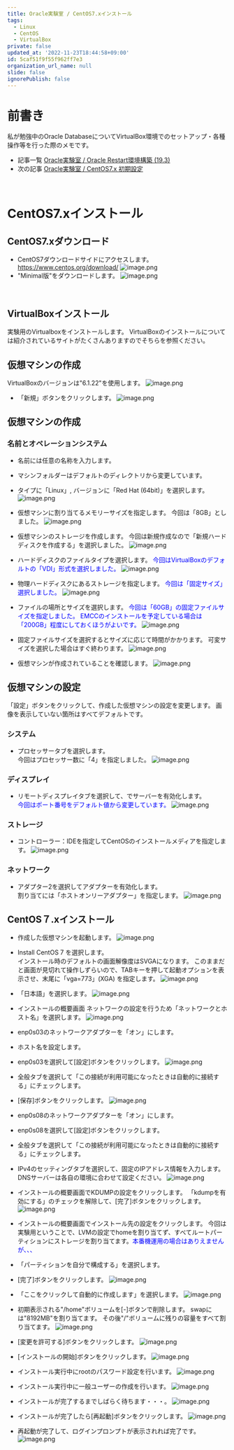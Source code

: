 ```yaml
---
title: Oracle実験室 / CentOS7.xインストール
tags:
  - Linux
  - CentOS
  - VirtualBox
private: false
updated_at: '2022-11-23T18:44:58+09:00'
id: 5caf51f9f55f962ff7e3
organization_url_name: null
slide: false
ignorePublish: false
---
```

# 前書き
私が勉強中のOracle DatabaseについてVirtualBox環境でのセットアップ・各種操作等を行った際のメモです。

- 記事一覧 [Oracle実験室 / Oracle Restart環境構築 (19.3)](https://qiita.com/Que-sera-sera/items/df2a5f53953ea500f333)
- 次の記事 [Oracle実験室 / CentOS7.x 初期設定](https://qiita.com/Que-sera-sera/items/aaafef29ba9c620f5431)
<br> 

# CentOS7.xインストール

## CentOS7.xダウンロード
- CentOS7ダウンロードサイドにアクセスします。<br>
https://www.centos.org/download/
![image.png](https://qiita-image-store.s3.ap-northeast-1.amazonaws.com/0/294043/e0104a52-7c09-da34-da29-351362221199.png)
- "Minimal版"をダウンロードします。
![image.png](https://qiita-image-store.s3.ap-northeast-1.amazonaws.com/0/294043/13829009-9dde-c4f3-19c6-161860ccccbb.png)
<br>

## VirtualBoxインストール
実験用のVirtualboxをインストールします。
VirtualBoxのインストールについては紹介されているサイトがたくさんありますのでそちらを参照ください。

## 仮想マシンの作成
VirtualBoxのバージョンは"6.1.22"を使用します。
![image.png](https://qiita-image-store.s3.ap-northeast-1.amazonaws.com/0/294043/19b4751d-7a5f-f561-2746-ab06ea17faa2.png)

- 「新規」ボタンをクリックします。
![image.png](https://qiita-image-store.s3.ap-northeast-1.amazonaws.com/0/294043/f26d4168-95b3-6697-0864-8932b4602817.png)

## 仮想マシンの作成
### 名前とオペレーションシステム
- 名前には任意の名称を入力します。
- マシンフォルダーはデフォルトのディレクトリから変更しています。
- タイプに「Linux」, バージョンに「Red Hat (64bit)」を選択します。
![image.png](https://qiita-image-store.s3.ap-northeast-1.amazonaws.com/0/294043/46c369c0-52fc-e5c1-0f14-251007b1072a.png)

- 仮想マシンに割り当てるメモリーサイズを指定します。
今回は「8GB」としました。
![image.png](https://qiita-image-store.s3.ap-northeast-1.amazonaws.com/0/294043/080b3682-1af5-6d9c-54f0-dca4b58ffd86.png)

- 仮想マシンのストレージを作成します。
今回は新規作成なので「新規ハードディスクを作成する」を選択しました。
![image.png](https://qiita-image-store.s3.ap-northeast-1.amazonaws.com/0/294043/65e38946-39f5-8378-3ea6-e92e9e382de6.png)

- ハードディスクのファイルタイプを選択します。
<font color="blue">今回はVirtualBoxのデフォルトの「VDI」形式を選択しました。</font>
![image.png](https://qiita-image-store.s3.ap-northeast-1.amazonaws.com/0/294043/c25ff636-5292-2c35-70fd-939eb1a2207f.png)

- 物理ハードディスクにあるストレージを指定します。
<font color="blue">今回は「固定サイズ」選択しました。</font>
![image.png](https://qiita-image-store.s3.ap-northeast-1.amazonaws.com/0/294043/ba845a44-845b-e15c-78a8-eb110c6ac748.png)

- ファイルの場所とサイズを選択します。
<font color="blue">今回は「60GB」の固定ファイルサイズを指定しました。</font>
<font color="blue">EMCCのインストールを予定している場合は「200GB」程度にしておくほうがよいです。</font>
![image.png](https://qiita-image-store.s3.ap-northeast-1.amazonaws.com/0/294043/43799937-b130-8e83-1a77-6eef1a8a1c83.png)

- 固定ファイルサイズを選択するとサイズに応じて時間がかかります。
可変サイズを選択した場合はすぐ終わります。
![image.png](https://qiita-image-store.s3.ap-northeast-1.amazonaws.com/0/294043/90233ec1-683f-b4e0-4711-65b3cf83e1b4.png)

- 仮想マシンが作成されていることを確認します。
![image.png](https://qiita-image-store.s3.ap-northeast-1.amazonaws.com/0/294043/3fca8b0b-daf0-0ce6-0a65-a942923350a4.png)

## 仮想マシンの設定
「設定」ボタンをクリックして、作成した仮想マシンの設定を変更します。
画像を表示していない箇所はすべてデフォルトです。
### システム
- プロセッサータブを選択します。<br>
今回はプロセッサー数に「4」を指定しました。
![image.png](https://qiita-image-store.s3.ap-northeast-1.amazonaws.com/0/294043/e7c7c3eb-876c-dca7-031e-71c67cfeaf0a.png)

### ディスプレイ
- リモートディスプレイタブを選択して、でサーバーを有効化します。<br>
<font color="blue">今回はポート番号をデフォルト値から変更しています。</font>
![image.png](https://qiita-image-store.s3.ap-northeast-1.amazonaws.com/0/294043/7e310a28-c7d6-e47b-3114-fa249475d628.png)

### ストレージ
- コントローラー：IDEを指定してCentOSのインストールメディアを指定します。
![image.png](https://qiita-image-store.s3.ap-northeast-1.amazonaws.com/0/294043/2fe8e016-1256-305f-c6c7-d798b2b85685.png)

### ネットワーク
- アダプター2を選択してアダプターを有効化します。<br>
割り当てには「ホストオンリーアダプター」を指定します。
![image.png](https://qiita-image-store.s3.ap-northeast-1.amazonaws.com/0/294043/5cf9046b-7745-fae9-030f-b772ff362b01.png)

## CentOS７.xインストール
- 作成した仮想マシンを起動します。
![image.png](https://qiita-image-store.s3.ap-northeast-1.amazonaws.com/0/294043/8a522d92-4c3e-4e86-746b-b0459b3935b9.png)

- Install CentOS 7 を選択します。<br>
インストール時のデフォルトの画面解像度はSVGAになります。
このままだと画面が見切れて操作しずらいので、TABキーを押して起動オプションを表示させ、末尾に「vga=773」(XGA) を指定します。
![image.png](https://qiita-image-store.s3.ap-northeast-1.amazonaws.com/0/294043/000ae90a-722a-6567-fe4c-2a4ec997de96.png)

- 「日本語」を選択します。
![image.png](https://qiita-image-store.s3.ap-northeast-1.amazonaws.com/0/294043/e1abb752-3eba-8a01-4772-afc69d394e26.png)

- インストールの概要画面
ネットワークの設定を行うため「ネットワークとホスト名」を選択します。
![image.png](https://qiita-image-store.s3.ap-northeast-1.amazonaws.com/0/294043/7d1d8553-8e39-360e-e14a-7481a8911a86.png)

- enp0s03のネットワークアダプターを「オン」にします。
- ホスト名を設定します。
- enp0s03を選択して[設定]ボタンをクリックします。
![image.png](https://qiita-image-store.s3.ap-northeast-1.amazonaws.com/0/294043/11f332ed-4af1-e8e7-6f80-3926389d00a3.png)

- 全般タブを選択して「この接続が利用可能になったときは自動的に接続する」にチェックします。
- [保存]ボタンをクリックします。
![image.png](https://qiita-image-store.s3.ap-northeast-1.amazonaws.com/0/294043/22dae41f-ca02-b69b-c7ce-e3d69170a367.png)

- enp0s08のネットワークアダプターを「オン」にします。
- enp0s08を選択して[設定]ボタンをクリックします。
- 全般タブを選択して「この接続が利用可能になったときは自動的に接続する」にチェックします。
- IPv4のセッティングタブを選択して、固定のIPアドレス情報を入力します。
DNSサーバーは各自の環境に合わせて設定ください。
![image.png](https://qiita-image-store.s3.ap-northeast-1.amazonaws.com/0/294043/a68f462d-3fa6-a77a-fbf5-c272f07e8144.png)

- インストールの概要画面でKDUMPの設定をクリックします。
「kdumpを有効にする」のチェックを解除して、[完了]ボタンをクリックします。
![image.png](https://qiita-image-store.s3.ap-northeast-1.amazonaws.com/0/294043/63d71b28-18c2-ff6b-e2ea-182392d52629.png)

- インストールの概要画面でインストール先の設定をクリックします。
今回は実験用ということで、LVMの設定でhomeを割り当てず、すべてルートパーティションにストレージを割り当てます。<font color="Blue">本番機運用の場合はありえませんが、、、</font>
- 「パーティションを自分で構成する」を選択します。
- [完了]ボタンをクリックします。
![image.png](https://qiita-image-store.s3.ap-northeast-1.amazonaws.com/0/294043/d6dbe167-7f9a-581c-a7e0-7e8707e604bb.png)

- 「ここをクリックして自動的に作成します」を選択します。
![image.png](https://qiita-image-store.s3.ap-northeast-1.amazonaws.com/0/294043/7334a0b5-a64b-06ca-672c-a9df32c527d2.png)

- 初期表示される"/home"ボリュームを[-]ボタンで削除します。
swapには"8192MB"を割り当てます。
その後"/"ボリュームに残りの容量をすべて割り当てます。
![image.png](https://qiita-image-store.s3.ap-northeast-1.amazonaws.com/0/294043/2165ef7c-2854-01bd-1cef-492cec2e653e.png)

- [変更を許可する]ボタンをクリックします。
![image.png](https://qiita-image-store.s3.ap-northeast-1.amazonaws.com/0/294043/067c1263-2d26-7030-4cd3-e7942d822818.png)

- [インストールの開始]ボタンをクリックします。
![image.png](https://qiita-image-store.s3.ap-northeast-1.amazonaws.com/0/294043/175a9fa0-2f65-a2ed-c19d-5fd206154331.png)

- インストール実行中にrootのパスワード設定を行います。
![image.png](https://qiita-image-store.s3.ap-northeast-1.amazonaws.com/0/294043/4a0d6c11-2dd7-0064-bc4e-46359905f05b.png)

- インストール実行中に一般ユーザーの作成を行います。
![image.png](https://qiita-image-store.s3.ap-northeast-1.amazonaws.com/0/294043/a2fe4efe-8bad-29c0-e8e3-a97cb8745428.png)
 
- インストールが完了するまでしばらく待ちます・・・。
![image.png](https://qiita-image-store.s3.ap-northeast-1.amazonaws.com/0/294043/d311d324-3177-a0e3-de8d-2f622deeff4c.png)

- インストールが完了したら[再起動]ボタンをクリックします。
![image.png](https://qiita-image-store.s3.ap-northeast-1.amazonaws.com/0/294043/784837d3-efb2-ef64-6742-c2e363d301b1.png)

- 再起動が完了して、ログインプロンプトが表示されれば完了です。
![image.png](https://qiita-image-store.s3.ap-northeast-1.amazonaws.com/0/294043/84ab66af-fd6e-0a00-0dd2-9a083c1946c3.png)


